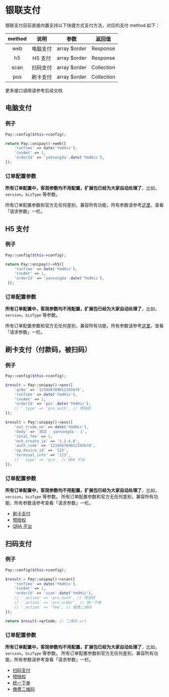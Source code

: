 # 银联支付

银联支付目前直接内置支持以下快捷方式支付方法，对应的支付 method 如下：

| method |  说明   |      参数      |    返回值     |
|:------:|:-----:|:------------:|:----------:|
|  web   | 电脑支付  | array $order |  Response  |
|   h5   | H5 支付 | array $order |  Response  |
|  scan  | 扫码支付  | array $order | Collection |
|  pos   | 刷卡支付  | array $order | Collection |

更多接口调用请参考后续文档

## 电脑支付

### 例子

```php
Pay::config($this->config);

return Pay::unipay()->web([
    'txnTime' => date('YmdHis'),
    'txnAmt' => 1,
    'orderId' => 'yansongda'.date('YmdHis'),
]);
```

### 订单配置参数

**所有订单配置中，客观参数均不用配置，扩展包已经为大家自动处理了**，比如，`version`，`bizType` 等参数。

所有订单配置参数和官方无任何差别，兼容所有功能，所有参数请参考[这里](https://open.unionpay.com/tjweb/acproduct/APIList?acpAPIId=754&apiservId=448&version=V2.2&bussType=0)，查看「请求参数」一栏。

## H5 支付

### 例子

```php
Pay::config($this->config);

return Pay::unipay()->h5([
    'txnTime' => date('YmdHis'),
    'txnAmt' => 1,
    'orderId' => 'yansongda'.date('YmdHis'),
 ]);
```

### 订单配置参数

**所有订单配置中，客观参数均不用配置，扩展包已经为大家自动处理了**，比如，`version`，`bizType` 等参数。

所有订单配置参数和官方无任何差别，兼容所有功能，所有参数请参考[这里](https://open.unionpay.com/tjweb/acproduct/APIList?acpAPIId=754&apiservId=448&version=V2.2&bussType=0)，查看「请求参数」一栏。

## 刷卡支付（付款码，被扫码）

### 例子

```php
Pay::config($this->config);

$result = Pay::unipay()->pos([
    'qrNo' => '123456789012345678',
    'txnTime' => date('YmdHis'),
    'txnAmt' => 1,
    'orderId' => 'pos'.date('YmdHis'),
    // '_type' => 'pre_auth', // 预授权
]);

$result = Pay::unipay()->pos([
    'out_trade_no' => date('YmdHis'),
    'body' => '测试 - yansongda - 1',
    'total_fee' => 1,
    'mch_create_ip' => '1.2.4.8',
    'auth_code' => '123456789012345678',
    'op_device_id' => '123',
    'terminal_info' => '123',
    // '_type' => 'qra', // QRA 平台
]);
```

### 订单配置参数

**所有订单配置中，客观参数均不用配置，扩展包已经为大家自动处理了**，比如，`version`，`bizType` 等参数。
所有订单配置参数和官方无任何差别，兼容所有功能，所有参数请参考查看「请求参数」一栏。

- [刷卡支付](https://open.unionpay.com/tjweb/acproduct/APIList?acpAPIId=798&apiservId=468&version=V2.2&bussType=0)
- [预授权](https://open.unionpay.com/tjweb/acproduct/APIList?acpAPIId=797&apiservId=468&version=V2.2&bussType=0)
- [QRA 平台](https://up.95516.com/open/openapi/doc?index_1=2&index_2=1&chapter_1=274&chapter_2=292)

## 扫码支付

### 例子

```php
Pay::config($this->config);

$result = Pay::unipay()->scan([
    'txnTime' => date('YmdHis'),
    'txnAmt' => 1,
    'orderId' => 'scan'.date('YmdHis'),
    // '_action' => 'pre_auth', // 预授权
    // '_action' => 'pre_order', // 统一下单
    // '_action' => 'fee', // 缴费二维码
]);

return $result->qrCode; // 二维码 url
```

### 订单配置参数

**所有订单配置中，客观参数均不用配置，扩展包已经为大家自动处理了**，比如，`version`，`bizType` 等参数。
所有订单配置参数和官方无任何差别，兼容所有功能，所有参数请参考查看「请求参数」一栏。

- [扫码支付](https://open.unionpay.com/tjweb/acproduct/APIList?acpAPIId=793&apiservId=468&version=V2.2&bussType=0)
- [预授权](https://open.unionpay.com/tjweb/acproduct/APIList?acpAPIId=794&apiservId=468&version=V2.2&bussType=0)
- [统一下单](https://open.unionpay.com/tjweb/acproduct/APIList?acpAPIId=795&apiservId=468&version=V2.2&bussType=0)
- [缴费二维码](https://open.unionpay.com/tjweb/acproduct/APIList?acpAPIId=796&apiservId=468&version=V2.2&bussType=0)
